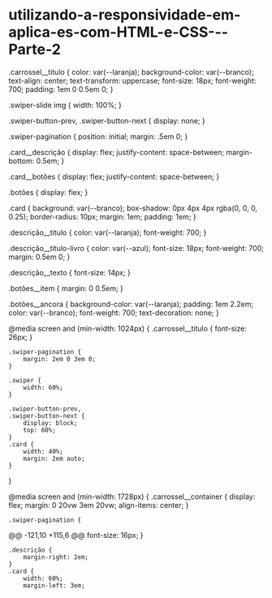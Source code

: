 # utilizando-a-responsividade-em-aplica-es-com-HTML-e-CSS---Parte-2

.carrossel__titulo {
    color: var(--laranja);
    background-color: var(--branco);
    text-align: center;
    text-transform: uppercase;
    font-size: 18px;
    font-weight: 700;
    padding: 1em 0 0.5em 0;
}

.swiper-slide img {
    width: 100%;
}

.swiper-button-prev,
.swiper-button-next {
    display: none;
}

.swiper-pagination {
    position: initial;
    margin: .5em 0;
}

.card__descrição {
    display: flex;
    justify-content: space-between;
    margin-bottom: 0.5em;
}

.card__botões {
    display: flex;
    justify-content: space-between;
}

.botões {
    display: flex;
}

.card {
    background: var(--branco);
    box-shadow: 0px 4px 4px rgba(0, 0, 0, 0.25);
    border-radius: 10px;
    margin: 1em;
    padding: 1em;
}

.descrição__titulo {
    color: var(--laranja);
    font-weight: 700;
}

.descrição__titulo-livro {
    color: var(--azul);
    font-size: 18px;
    font-weight: 700;
    margin: 0.5em 0;
}

.descrição__texto {
    font-size: 14px;
}

.botões__item {
    margin: 0 0.5em;
}

.botões__ancora {
    background-color: var(--laranja);
    padding: 1em 2.2em;
    color: var(--branco);
    font-weight: 700;
    text-decoration: none;
}

@media screen and (min-width: 1024px) {
    .carrossel__titulo {
        font-size: 26px;
    }

    .swiper-pagination {
        margin: 2em 0 3em 0;
    }

    .swiper {
        width: 60%;
    }

    .swiper-button-prev,
    .swiper-button-next {
        display: block;
        top: 60%;
    }
    .card {
        width: 40%;
        margin: 2em auto;
    }
}

@media screen and (min-width: 1728px) {
    .carrossel__container {
        display: flex;
        margin: 0 20vw 3em 20vw;
        align-items: center;
    }

    .swiper-pagination {
@@ -121,10 +115,6 @@
        font-size: 16px;
    }

    .descrição {
        margin-right: 2em;
    }
    .card {
        width: 60%;
        margin-left: 3em;
